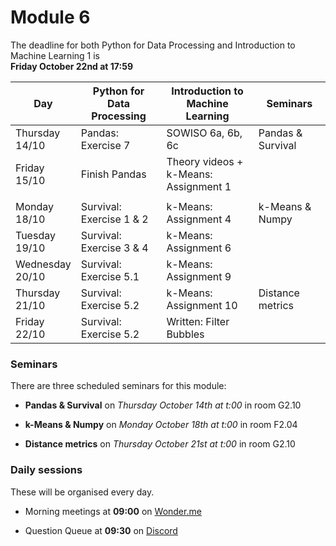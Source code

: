 
# Module 6

The deadline for both Python for Data Processing and Introduction to Machine Learning 1 is<br>**Friday October 22nd at 17:59**

| Day                | Python for<br>Data Processing | Introduction to<br>Machine Learning      | Seminars          |
|--------------------|-------------------------------|------------------------------------------|-------------------|
| Thursday<br>14/10  | Pandas: Exercise 7            | SOWISO 6a, 6b, 6c                        | Pandas & Survival |
| Friday<br>15/10    | Finish Pandas                 | Theory videos +<br>k-Means: Assignment 1 |                   |
|                    |                               |                                          |                   |
| Monday<br>18/10    | Survival: Exercise 1 & 2      | k-Means: Assignment 4                    | k-Means & Numpy   |
| Tuesday<br>19/10   | Survival: Exercise 3 & 4      | k-Means: Assignment 6                    |                   |
| Wednesday<br>20/10 | Survival: Exercise 5.1        | k-Means: Assignment 9                    |                   |
| Thursday<br>21/10  | Survival: Exercise 5.2        | k-Means: Assignment 10                   | Distance metrics  |
| Friday<br>22/10    | Survival: Exercise 5.2        | Written: Filter Bubbles                  |                   |

### Seminars

There are three scheduled seminars for this module:

* **Pandas & Survival** on *Thursday October 14th at t:00* in room G2.10

* **k-Means & Numpy** on *Monday October 18th at t:00* in room F2.04

* **Distance metrics** on *Thursday October 21st at t:00* in room G2.10

### Daily sessions

These will be organised every day.

* Morning meetings at **09:00** on [Wonder.me](https://www.wonder.me/r?id=c6cdcb4d-7901-44dc-9b9f-fe90898c22a5)

* Question Queue at **09:30** on [Discord](https://discord.gg/y9BVSck5z5)

